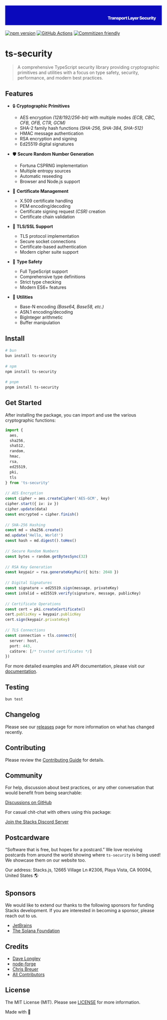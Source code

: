 <p align="center"><img src=".github/art/cover.png" alt="Social Card of this repo"></p>

[![npm version][npm-version-src]][npm-version-href]
[![GitHub Actions][github-actions-src]][github-actions-href]
[![Commitizen friendly](https://img.shields.io/badge/commitizen-friendly-brightgreen.svg)](http://commitizen.github.io/cz-cli/)
<!-- [![npm downloads][npm-downloads-src]][npm-downloads-href] -->
<!-- [![Codecov][codecov-src]][codecov-href] -->

# ts-security

> A comprehensive TypeScript security library providing cryptographic primitives and utilities with a focus on type safety, security, performance, and modern best practices.

## Features

- 🔒 **Cryptographic Primitives**
  - AES encryption _(128/192/256-bit)_ with multiple modes _(ECB, CBC, CFB, OFB, CTR, GCM)_
  - SHA-2 family hash functions _(SHA-256, SHA-384, SHA-512)_
  - HMAC message authentication
  - RSA encryption and signing
  - Ed25519 digital signatures

- 🛡️ **Secure Random Number Generation**
  - Fortuna CSPRNG implementation
  - Multiple entropy sources
  - Automatic reseeding
  - Browser and Node.js support

- 📜 **Certificate Management**
  - X.509 certificate handling
  - PEM encoding/decoding
  - Certificate signing request _(CSR)_ creation
  - Certificate chain validation

- 🔐 **TLS/SSL Support**
  - TLS protocol implementation
  - Secure socket connections
  - Certificate-based authentication
  - Modern cipher suite support

- 🎯 **Type Safety**
  - Full TypeScript support
  - Comprehensive type definitions
  - Strict type checking
  - Modern ES6+ features

- 🧰 **Utilities**
  - Base-N encoding _(Base64, Base58, etc.)_
  - ASN.1 encoding/decoding
  - BigInteger arithmetic
  - Buffer manipulation

## Install

```bash
# bun
bun install ts-security

# npm
npm install ts-security

# pnpm
pnpm install ts-security
```

## Get Started

After installing the package, you can import and use the various cryptographic functions:

```ts
import {
  aes,
  sha256,
  sha512,
  random,
  hmac,
  rsa,
  ed25519,
  pki,
  tls
} from 'ts-security'

// AES Encryption
const cipher = aes.createCipher('AES-GCM', key)
cipher.start({ iv: iv })
cipher.update(data)
const encrypted = cipher.finish()

// SHA-256 Hashing
const md = sha256.create()
md.update('Hello, World!')
const hash = md.digest().toHex()

// Secure Random Numbers
const bytes = random.getBytesSync(32)

// RSA Key Generation
const keypair = rsa.generateKeyPair({ bits: 2048 })

// Digital Signatures
const signature = ed25519.sign(message, privateKey)
const isValid = ed25519.verify(signature, message, publicKey)

// Certificate Operations
const cert = pki.createCertificate()
cert.publicKey = keypair.publicKey
cert.sign(keypair.privateKey)

// TLS Connections
const connection = tls.connect({
  server: host,
  port: 443,
  caStore: [/* trusted certificates */]
})
```

For more detailed examples and API documentation, please visit our [documentation](https://ts-security.stacksjs.org).

## Testing

```bash
bun test
```

## Changelog

Please see our [releases](https://github.com/stacksjs/ts-security/releases) page for more information on what has changed recently.

## Contributing

Please review the [Contributing Guide](https://github.com/stacksjs/contributing) for details.

## Community

For help, discussion about best practices, or any other conversation that would benefit from being searchable:

[Discussions on GitHub](https://github.com/stacksjs/stacks/discussions)

For casual chit-chat with others using this package:

[Join the Stacks Discord Server](https://discord.gg/stacksjs)

## Postcardware

“Software that is free, but hopes for a postcard.” We love receiving postcards from around the world showing where `ts-security` is being used! We showcase them on our website too.

Our address: Stacks.js, 12665 Village Ln #2306, Playa Vista, CA 90094, United States 🌎

## Sponsors

We would like to extend our thanks to the following sponsors for funding Stacks development. If you are interested in becoming a sponsor, please reach out to us.

- [JetBrains](https://www.jetbrains.com/)
- [The Solana Foundation](https://solana.com/)

## Credits

- [Dave Longley](https://github.com/dlongley)
- [node-forge](https://github.com/digitalbazaar/forge)
- [Chris Breuer](https://github.com/chrisbbreuer)
- [All Contributors](../../contributors)

## License

The MIT License (MIT). Please see [LICENSE](https://github.com/stacksjs/stacks/tree/main/LICENSE.md) for more information.

Made with 💙

<!-- Badges -->
[npm-version-src]: https://img.shields.io/npm/v/@stacksjs/ts-security?style=flat-square
[npm-version-href]: https://npmjs.com/package/@stacksjs/ts-security
[github-actions-src]: https://img.shields.io/github/actions/workflow/status/stacksjs/ts-security/ci.yml?style=flat-square&branch=main
[github-actions-href]: https://github.com/stacksjs/ts-security/actions?query=workflow%3Aci

<!-- [codecov-src]: https://img.shields.io/codecov/c/gh/stacksjs/ts-security/main?style=flat-square
[codecov-href]: https://codecov.io/gh/stacksjs/ts-security -->

